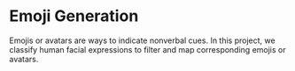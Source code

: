 # Emoji Generation
Emojis or avatars are ways to indicate nonverbal cues. 
In this project, we classify human facial expressions to filter and map corresponding emojis or avatars.


